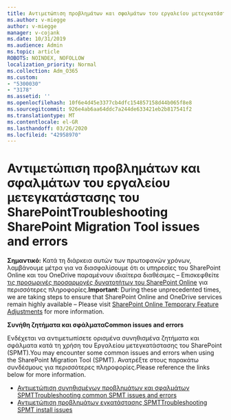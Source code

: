 ```yaml
---
title: Αντιμετώπιση προβλημάτων και σφαλμάτων του εργαλείου μετεγκατάστασης του SharePoint
ms.author: v-miegge
author: v-miegge
manager: v-cojank
ms.date: 10/31/2019
ms.audience: Admin
ms.topic: article
ROBOTS: NOINDEX, NOFOLLOW
localization_priority: Normal
ms.collection: Adm_O365
ms.custom:
- "5300030"
- "3178"
ms.assetid: ''
ms.openlocfilehash: 10f6e4d45e3377cb4dfc154857158d44b065f8e8
ms.sourcegitcommit: 926e4ab6aa64ddc7a244de633421eb2b817541f2
ms.translationtype: MT
ms.contentlocale: el-GR
ms.lasthandoff: 03/26/2020
ms.locfileid: "42958970"
---
```

# <a name="troubleshooting-sharepoint-migration-tool-issues-and-errors"></a><span data-ttu-id="d736e-102">Αντιμετώπιση προβλημάτων και σφαλμάτων του εργαλείου μετεγκατάστασης του SharePoint</span><span class="sxs-lookup"><span data-stu-id="d736e-102">Troubleshooting SharePoint Migration Tool issues and errors</span></span>

<span data-ttu-id="d736e-103">**Σημαντικό:** Κατά τη διάρκεια αυτών των πρωτοφανών χρόνων, λαμβάνουμε μέτρα για να διασφαλίσουμε ότι οι υπηρεσίες του SharePoint Online και του OneDrive παραμένουν ιδιαίτερα διαθέσιμες – Επισκεφθείτε [τις προσωρινές προσαρμογές δυνατοτήτων του SharePoint Online](https://aka.ms/ODSPAdjustments) για περισσότερες πληροφορίες.</span><span class="sxs-lookup"><span data-stu-id="d736e-103">**Important**: During these unprecedented times, we are taking steps to ensure that SharePoint Online and OneDrive services remain highly available – Please visit [SharePoint Online Temporary Feature Adjustments](https://aka.ms/ODSPAdjustments) for more information.</span></span>

<span data-ttu-id="d736e-104">**Συνήθη ζητήματα και σφάλματα**</span><span class="sxs-lookup"><span data-stu-id="d736e-104">**Common issues and errors**</span></span>

<span data-ttu-id="d736e-105">Ενδέχεται να αντιμετωπίσετε ορισμένα συνηθισμένα ζητήματα και σφάλματα κατά τη χρήση του Εργαλείου μετεγκατάστασης του SharePoint (SPMT).</span><span class="sxs-lookup"><span data-stu-id="d736e-105">You may encounter some common issues and errors when using the SharePoint Migration Tool (SPMT).</span></span> <span data-ttu-id="d736e-106">Ανατρέξτε στους παρακάτω συνδέσμους για περισσότερες πληροφορίες.</span><span class="sxs-lookup"><span data-stu-id="d736e-106">Please reference the links below for more information.</span></span>

* [<span data-ttu-id="d736e-107">Αντιμετώπιση συνηθισμένων προβλημάτων και σφαλμάτων SPMT</span><span class="sxs-lookup"><span data-stu-id="d736e-107">Troubleshooting common SPMT issues and errors</span></span>](https://docs.microsoft.com/sharepointmigration/troubleshooting-common-spmt-issues)
* [<span data-ttu-id="d736e-108">Αντιμετώπιση προβλημάτων εγκατάστασης SPMT</span><span class="sxs-lookup"><span data-stu-id="d736e-108">Troubleshooting SPMT install issues</span></span>](https://docs.microsoft.com/sharepointmigration/spmt-install-issues)